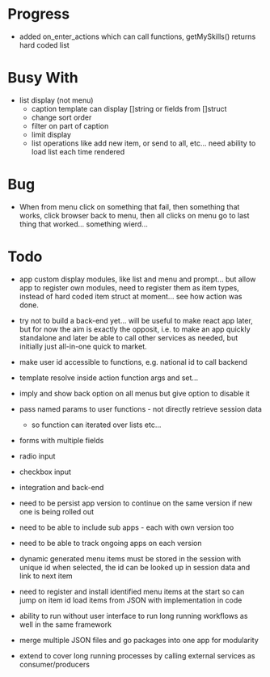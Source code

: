 # Progress #
- added on_enter_actions which can call functions, getMySkills() returns hard coded list

# Busy With #
- list display (not menu)
    - caption template can display []string or fields from []struct
    - change sort order
    - filter on part of caption
    - limit display
    - list operations like add new item, or send to all, etc...
    need ability to load list each time rendered

# Bug #
- When from menu click on something that fail, then something that works, click browser back to menu, then all clicks on menu go to last thing that worked... something wierd...

# Todo #
- app custom display modules, like list and menu and prompt... but allow app to register own modules, need to register them as item types, instead of hard coded item struct at moment... see how action was done.

- try not to build a back-end yet... will be useful to make react app later, but for
    now the aim is exactly the opposit, i.e. to make an app quickly standalone
    and later be able to call other services as needed, but initially just all-in-one
    quick to market.
- make user id accessible to functions, e.g. national id to call backend
- template resolve inside action function args and set...

- imply and show back option on all menus but give option to disable it
- pass named params to user functions - not directly retrieve session data
    - so function can iterated over lists etc...

- forms with multiple fields
- radio input
- checkbox input
- integration and back-end

- need to be persist app version to continue on the same version if new one is being rolled out
- need to be able to include sub apps - each with own version too
- need to be able to track ongoing apps on each version

- dynamic generated menu items must be stored in the session with unique id
    when selected, the id can be looked up in session data and link to next item

- need to register and install identified menu items at the start so can jump on item id
    load items from JSON with implementation in code

- ability to run without user interface to run long running workflows as well in the same framework

- merge multiple JSON files and go packages into one app for modularity

- extend to cover long running processes by calling external services as consumer/producers

